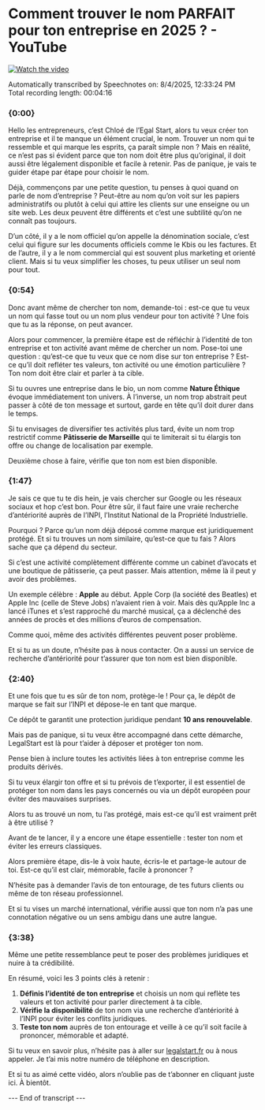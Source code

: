 # Comment trouver le nom PARFAIT pour ton entreprise en 2025 ? - YouTube

[![Watch the video](https://img.youtube.com/vi/eXyG-p_F8HQ/0.jpg)](https://www.youtube.com/watch?v=eXyG-p_F8HQ)

Automatically transcribed by Speechnotes on: 8/4/2025, 12:33:24 PM  
Total recording length: 00:04:16

### {0:00}  
Hello les entrepreneurs, c’est Chloé de l’Egal Start, alors tu veux créer ton entreprise et il te manque un élément crucial, le nom. Trouver un nom qui te ressemble et qui marque les esprits, ça paraît simple non ? Mais en réalité, ce n’est pas si évident parce que ton nom doit être plus qu’original, il doit aussi être légalement disponible et facile à retenir. Pas de panique, je vais te guider étape par étape pour choisir le nom.

Déjà, commençons par une petite question, tu penses à quoi quand on parle de nom d’entreprise ? Peut-être au nom qu’on voit sur les papiers administratifs ou plutôt à celui qui attire les clients sur une enseigne ou un site web. Les deux peuvent être différents et c’est une subtilité qu’on ne connaît pas toujours.

D’un côté, il y a le nom officiel qu’on appelle la dénomination sociale, c’est celui qui figure sur les documents officiels comme le Kbis ou les factures. Et de l’autre, il y a le nom commercial qui est souvent plus marketing et orienté client. Mais si tu veux simplifier les choses, tu peux utiliser un seul nom pour tout.

### {0:54}  
Donc avant même de chercher ton nom, demande-toi : est-ce que tu veux un nom qui fasse tout ou un nom plus vendeur pour ton activité ? Une fois que tu as la réponse, on peut avancer.

Alors pour commencer, la première étape est de réfléchir à l’identité de ton entreprise et ton activité avant même de chercher un nom. Pose-toi une question : qu’est-ce que tu veux que ce nom dise sur ton entreprise ? Est-ce qu’il doit refléter tes valeurs, ton activité ou une émotion particulière ? Ton nom doit être clair et parler à ta cible.

Si tu ouvres une entreprise dans le bio, un nom comme **Nature Éthique** évoque immédiatement ton univers. À l’inverse, un nom trop abstrait peut passer à côté de ton message et surtout, garde en tête qu’il doit durer dans le temps.

Si tu envisages de diversifier tes activités plus tard, évite un nom trop restrictif comme **Pâtisserie de Marseille** qui te limiterait si tu élargis ton offre ou change de localisation par exemple.

Deuxième chose à faire, vérifie que ton nom est bien disponible.

### {1:47}  
Je sais ce que tu te dis hein, je vais chercher sur Google ou les réseaux sociaux et hop c’est bon. Pour être sûr, il faut faire une vraie recherche d’antériorité auprès de l’INPI, l’Institut National de la Propriété Industrielle.

Pourquoi ? Parce qu’un nom déjà déposé comme marque est juridiquement protégé. Et si tu trouves un nom similaire, qu’est-ce que tu fais ? Alors sache que ça dépend du secteur.

Si c’est une activité complètement différente comme un cabinet d’avocats et une boutique de pâtisserie, ça peut passer. Mais attention, même là il peut y avoir des problèmes.

Un exemple célèbre : **Apple** au début. Apple Corp (la société des Beatles) et Apple Inc (celle de Steve Jobs) n’avaient rien à voir. Mais dès qu’Apple Inc a lancé iTunes et s’est rapproché du marché musical, ça a déclenché des années de procès et des millions d’euros de compensation.

Comme quoi, même des activités différentes peuvent poser problème.

Et si tu as un doute, n’hésite pas à nous contacter. On a aussi un service de recherche d’antériorité pour t’assurer que ton nom est bien disponible.

### {2:40}  
Et une fois que tu es sûr de ton nom, protège-le ! Pour ça, le dépôt de marque se fait sur l’INPI et dépose-le en tant que marque.

Ce dépôt te garantit une protection juridique pendant **10 ans renouvelable**.

Mais pas de panique, si tu veux être accompagné dans cette démarche, LegalStart est là pour t’aider à déposer et protéger ton nom.

Pense bien à inclure toutes les activités liées à ton entreprise comme les produits dérivés.

Si tu veux élargir ton offre et si tu prévois de t’exporter, il est essentiel de protéger ton nom dans les pays concernés ou via un dépôt européen pour éviter des mauvaises surprises.

Alors tu as trouvé un nom, tu l’as protégé, mais est-ce qu’il est vraiment prêt à être utilisé ?

Avant de te lancer, il y a encore une étape essentielle : tester ton nom et éviter les erreurs classiques.

Alors première étape, dis-le à voix haute, écris-le et partage-le autour de toi. Est-ce qu’il est clair, mémorable, facile à prononcer ?

N’hésite pas à demander l’avis de ton entourage, de tes futurs clients ou même de ton réseau professionnel.

Et si tu vises un marché international, vérifie aussi que ton nom n’a pas une connotation négative ou un sens ambigu dans une autre langue.

### {3:38}  
Même une petite ressemblance peut te poser des problèmes juridiques et nuire à ta crédibilité.

En résumé, voici les 3 points clés à retenir :

1. **Définis l’identité de ton entreprise** et choisis un nom qui reflète tes valeurs et ton activité pour parler directement à ta cible.
2. **Vérifie la disponibilité** de ton nom via une recherche d’antériorité à l’INPI pour éviter les conflits juridiques.
3. **Teste ton nom** auprès de ton entourage et veille à ce qu’il soit facile à prononcer, mémorable et adapté.

Si tu veux en savoir plus, n’hésite pas à aller sur [legalstart.fr](https://legalstart.fr) ou à nous appeler. Je t’ai mis notre numéro de téléphone en description.

Et si tu as aimé cette vidéo, alors n’oublie pas de t’abonner en cliquant juste ici. À bientôt.

--- End of transcript ---
